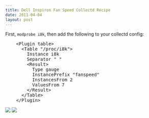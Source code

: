 ```yaml
---
title: Dell Inspiron Fan Speed Collectd Recipe
date: 2011-04-04
layout: post
---
```

First, `modprobe i8k`, then add the following to your collectd config:

<div class="codehilite">
  <pre>    <span class="nt">&lt;Plugin</span> <span class="err">table</span><span class="nt">&gt;</span>
      <span class="nt">&lt;Table</span> <span class="err">"/proc/i8k"</span><span class="nt">&gt;</span>
        Instance i8k
        Separator " "
        <span class="nt">&lt;Result&gt;</span>
          Type gauge
          InstancePrefix "fanspeed"
          InstancesFrom 2
          ValuesFrom 7
        <span class="nt">&lt;/Result&gt;</span>
      <span class="nt">&lt;/Table&gt;</span>
    <span class="nt">&lt;/Plugin&gt;</span>
</pre>
</div>


![][1] ![][2]

 [1]: https://24.media.tumblr.com/tumblr_lj4p8morfT1qaiup8.png
 [2]: https://24.media.tumblr.com/tumblr_lj4p97ysBu1qaiup8.png


